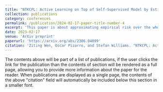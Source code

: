 ```yaml
---
title: "NTKCPL: Active Learning on Top of Self-Supervised Model by Estimating True Coverage"
collection: publications
category: conferences
permalink: /publication/2024-02-17-paper-title-number-4
excerpt: 'This paper is about approximating empirical risk over the whole active learning pool by eNTK and CPL (clustering pseudo-labels) to widen the effective budget range of active learning.'
date: 2023-02-17
venue: 'ArXiv preprint'
paperurl: 'https://arxiv.org/abs/2306.04099'
citation: 'Ziting Wen, Oscar Pizarro, and Stefan Williams. "NTKCPL: Active Learning on Top of Self-Supervised Model by Estimating True Coverage." arXiv preprint arXiv:2306.04099 (2023).'
---
```


The contents above will be part of a list of publications, if the user clicks the link for the publication than the contents of section will be rendered as a full page, allowing you to provide more information about the paper for the reader. When publications are displayed as a single page, the contents of the above "citation" field will automatically be included below this section in a smaller font.
